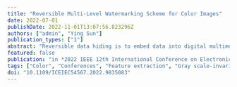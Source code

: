 ```yaml
---
title: "Reversible Multi-Level Watermarking Scheme for Color Images"
date: 2022-07-01
publishDate: 2022-11-01T13:07:56.823296Z
authors: ["admin", "Ying Sun"]
publication_types: ["1"]
abstract: "Reversible data hiding is to embed data into digital multimedia, while the original multimedia and embedded data can be restored from the watermarked one without any loss. In this paper, we propose a novel Reversible Multi-Level Watermarking (RMLW) scheme for color images with grayscale invariance. Being different from the traditional reversible data hiding methods, we adapt the gray scale-invariant reversible watermarking method which keeps the grayscale of image unchanged as the information is embedded. In the RMLW, one feature region of high robustness is extracted and into which the watermarks are then embedded for multiple times. Lots of experiments have been conducted and the results show that the proposed scheme can extend the capacity efficiently while keep the characteristic of grayscale invariance."
featured: false
publication: "in *2022 IEEE 12th International Conference on Electronics Information and Emergency Communication (ICEIEC)*"
tags: ["Color", "Conferences", "Feature extraction", "Gray scale-invariant", "Gray-scale", "Histograms", "Reversible data hiding", "Reversible Multi-Level Watermarking (RMLW)", "Robustness", "Watermarking"]
doi: "10.1109/ICEIEC54567.2022.9835083"
---
```


